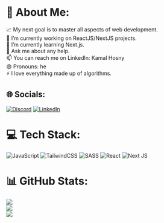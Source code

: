 # 💫 About Me:
📈 My next goal is to master all aspects of web development.<br>🔭 I’m currently working on ReactJS/NextJS projects.<br>🌱 I’m currently learning Next.js.<br>💬 Ask me about any help.<br>📫 You can reach me on LinkedIn: Kamal Hosny<br>😄 Pronouns: he<br>⚡ I love everything made up of algorithms.


## 🌐 Socials:
[![Discord](https://img.shields.io/badge/Discord-%237289DA.svg?logo=discord&logoColor=white)](https://discord.gg/kamalhosny) [![LinkedIn](https://img.shields.io/badge/LinkedIn-%230077B5.svg?logo=linkedin&logoColor=white)](https://linkedin.com/in/https://www.linkedin.com/in/kamal-hosny-681068295/) 

# 💻 Tech Stack:
 ![JavaScript](https://img.shields.io/badge/javascript-%23323330.svg?style=for-the-badge&logo=javascript&logoColor=%23F7DF1E) ![TailwindCSS](https://img.shields.io/badge/tailwindcss-%2338B2AC.svg?style=for-the-badge&logo=tailwind-css&logoColor=white)  ![SASS](https://img.shields.io/badge/SASS-hotpink.svg?style=for-the-badge&logo=SASS&logoColor=white) ![React](https://img.shields.io/badge/react-%2320232a.svg?style=for-the-badge&logo=react&logoColor=%2361DAFB) ![Next JS](https://img.shields.io/badge/Next-black?style=for-the-badge&logo=next.js&logoColor=white)
# 📊 GitHub Stats:
![](https://github-readme-stats.vercel.app/api?username=kamalhosny&theme=dark&hide_border=false&include_all_commits=true&count_private=true)<br/>
![](https://github-readme-streak-stats.herokuapp.com/?user=kamalhosny&theme=dark&hide_border=false)<br/>
![](https://github-readme-stats.vercel.app/api/top-langs/?username=kamalhosny&theme=dark&hide_border=false&include_all_commits=true&count_private=true&layout=compact)

<!-- Proudly created with GPRM ( https://gprm.itsvg.in ) -->
